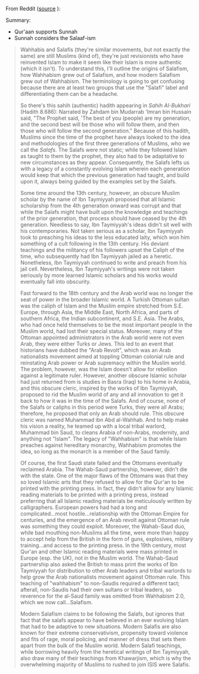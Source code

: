 From Reddit ([source](https://www.reddit.com/r/progressive_islam/comments/x6goeo/deleted_by_user/in75pt8/) ):

Summary:
- Qur'aan supports Sunnah
- Sunnah considers the Salaaf-ism

> Wahhabis and Salafis (they're similar movements, but not exactly the same) are still Muslims (kind of), they're just revisionists who have reinvented Islam to make it seem like their Islam is more authentic (which it isn't). To understand this, I'll outline the origins of Salafism, how Wahhabism grew out of Salafism, and how modern Salafism grew out of Wahhabism. The terminology is going to get confusing because there are at least two groups that use the "Salafi" label and differentiating them can be a headache.
> 
> So there's this sahih (authentic) hadith appearing in _Sahih Al-Bukhari_ (Hadith 8.686): Narrated by Zahdam bin Mudarrab 'Imran bin Hussain said, "The Prophet said, 'The best of you (people) are my generation, and the second best will be those who will follow them, and then those who will follow the second generation." Because of this hadith, Muslims since the time of the prophet have always looked to the idea and methodologies of the first three generations of Muslims, who we call the _Salafs_. The Salafs were not static; while they followed Islam as taught to them by the prophet, they also had to be adaptative to new circumstances as they appear. Consequently, the Salafs lefts us with a legacy of a constantly evolving Islam wherein each generation would keep that which the previous generation had taught, and build upon it, always being guided by the examples set by the Salafs.
> 
> Some time around the 13th century, however, an obscure Muslim scholar by the name of Ibn Taymiyyah proposed that all Islamic scholarship from the 4th generation onward was corrupt and that while the Salafs might have built upon the knowledge and teachings of the prior generation, that process should have ceased by the 4th generation. Needless to say, Ibn Taymiyyah's ideas didn't sit well with his contemporaries. Not taken serious as a scholar, Ibn Taymiyyah took to preaching his ideas to the less educated laity, which won him something of a cult following in the 13th century. His deviant teachings and the militancy of his followers upset the Caliph of the time, who subsequently had Ibn Taymiyyah jailed as a heretic. Nonetheless, Ibn Taymiyyah continued to write and preach from his jail cell. Nevertheless, Ibn Taymiyyah's writings were not taken seriously by more learned Islamic scholars and his works would eventually fall into obscurity.
> 
> Fast forward to the 18th century and the Arab world was no longer the seat of power in the broader Islamic world. A Turkish Ottoman sultan was the caliph of Islam and the Muslim empire stretched from S.E. Europe, through Asia, the Middle East, North Africa, and parts of southern Africa, the Indian subcontinent, and S.E. Asia. The Arabs, who had once held themselves to be the most important people in the Muslim world, had lost their special status. Moreover, many of the Ottoman appointed administrators in the Arab world were not even Arab, they were either Turks or Jews. This led to an event that historians have dubbed the "Arab Revolt", which was an Arab nationalists movement aimed at toppling Ottoman colonial rule and reinstating Arab power or Arab supremacy within the Muslim world. The problem, however, was the Islam doesn't allow for rebellion against a legitimate ruler. However, another obscure Islamic scholar had just returned from is studies in Basra (Iraq) to his home in Arabia, and this obscure cleric, inspired by the works of Ibn Taymiyyah, proposed to rid the Muslim world of any and all innovation to get it back to how it was in the time of the Salafs. And of course, none of the Salafs or caliphs in this period were Turks, they were all Arabs; therefore, he proposed that only an Arab should rule. This obscure cleric was named Muhammad ibn Abd al-Wahhab. And to help make his vision a reality, he teamed up with a local tribal warlord, Muhammad bin Saud, to cleans Arabia of non-Arabs, modernity, and anything not "Islam". The legacy of "Wahhabism" is that while Islam preaches against hereditary monarchy, Wahhabism promotes the idea, so long as the monarch is a member of the Saud family.
> 
> Of course, the first Saudi state failed and the Ottomans eventually reclaimed Arabia. The Wahab-Saud partnership, however, didn't die with the state. One of the major flaws of the Ottomans was that they so loved Islamic arts that they refused to allow for the Qur'an to be printed with the printing press. In fact, they didn't allow for any Islamic reading materials to be printed with a printing press, instead preferring that all Islamic reading materials be meticulously written by calligraphers. European powers had had a long and complicated...most hostile...relationship with the Ottoman Empire for centuries, and the emergence of an Arab revolt against Ottoman rule was something they could exploit. Moreover, the Wahab-Saud duo, while bad mouthing non-Muslims all the time, were more than happy to accept help from the British in the form of guns, explosives, military training...and access to the printing press. In the 19th century, most Qur'an and other Islamic reading materials were mass printed in Europe (esp. the UK), not in the Muslim world. The Wahab-Saud partnership also asked the British to mass print the works of Ibn Taymiyyah for distribution to other Arab leaders and tribal warlords to help grow the Arab nationalists movement against Ottoman rule. This teaching of "wahhabism" to non-Saudis required a different tact; afterall, non-Saudis had their own sultans or tribal leaders, so reverence for the al-Saud family was omitted from Wahhabism 2.0, which we now call...Salafism.
> 
> Modern Salafism claims to be following the Salafs, but ignores that fact that the salafs appear to have believed in an ever evolving Islam that had to be adaptive to new situations. Modern Salafis are also known for their extreme conservativism, propensity toward violence and fits of rage, moral policing, and manner of dress that sets them apart from the bulk of the Muslim world. Modern Salafi teachings, while borrowing heavily from the heretical writings of Ibn Taymiyyah, also draw many of their teachings from Khawarjism, which is why the overwhelming majority of Muslims to rushed to join ISIS were Salafis.